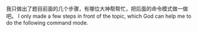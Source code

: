 我只做出了题目前面的几个步骤，有哪位大神帮帮忙，把后面的命令模式做一做吧。
I only made a few steps in front of the topic, which God can help me to do the following command mode.
